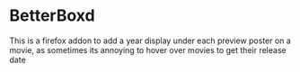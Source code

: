 # BetterBoxd

This is a firefox addon to add a year display under each preview poster on a movie, as sometimes its annoying to hover over movies to get their release date
